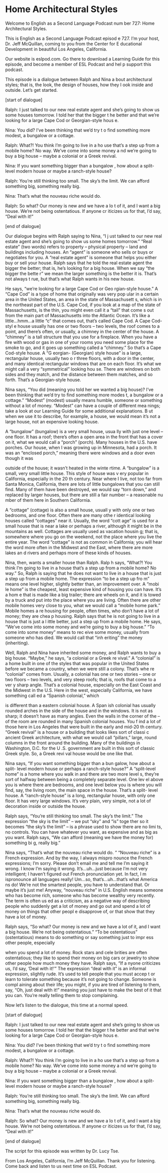 # Home Architectural Styles

Welcome to English as a Second Language Podcast num ber 727: Home Architectural Styles.

This is English as a Second Language Podcast episod e 727.  I’m your host, Dr. Jeff McQuillan, coming to you from the Center for E ducational Development in beautiful Los Angeles, California.

Our website is eslpod.com.  Go there to download a Learning Guide for this episode, and become a member of ESL Podcast and hel p support this podcast.

This episode is a dialogue between Ralph and Nina a bout architectural styles; that is, the look, the design of houses, how they l ook inside and outside.  Let’s get started.

[start of dialogue]

Ralph:  I just talked to our new real estate agent and she’s going to show us some houses tomorrow.  I told her that the bigger t he better and that we’re looking for a large Cape Cod or Georgian-style hous e.

Nina:  You did?  I’ve been thinking that we’d try t o find something more modest, a bungalow or a cottage.

Ralph:  What?!  You think I’m going to live in a ho use that’s a step up from a mobile home?  No way.  We’ve come into some money a nd we’re going to buy a big house – maybe a colonial or a Greek revival.

Nina:  If you want something bigger than a bungalow , how about a split-level modern house or maybe a ranch-style house?

Ralph:  You’re still thinking too small.  The sky’s  the limit.  We can afford something big, something really big.

Nina:  That’s what the nouveau riche would do.

Ralph:  So what?  Our money is new and we have a lo t of it, and I want a big house.  We’re not being ostentatious.  If anyone cr iticizes us for that, I’d say, “Deal with it!”

[end of dialogue]

 Our dialogue begins with Ralph saying to Nina, “I j ust talked to our new real estate agent and she’s going to show us some homes tomorrow.”  “Real estate” (two words) refers to property – physical property – land and buildings including houses.  An “agent” is someone who sells or buys or  negotiates for you.  A “real estate agent” is someone that helps you either buy or sell your house.  Ralph says that he told the real estate agent the bigger the better; that is, he’s looking for a big house.  When we say “the bigger the bette r” we mean the larger something is the better it is.  That’s not always t rue, but that’s what Ralph wants in his new house.

He says, “we’re looking for a large Cape Cod or Geo rgian-style house.”  A “Cape Cod” is a type of home that originally was very pop ular in a certain area in the United States, an area in the state of Massachusett s, which is in the northeast part of the U.S.  Cape Cod, if you look at a map of  the state of Massachusetts, is the thin, you might even call it a “tail” that come s out from the main part of Massachusetts into the Atlantic Ocean.  It’s like a  little...hmm...a little “c” that comes out, that’s called Cape Cod.  A Cape Cod-styl e house usually has one or two floors – two levels, the roof comes to a point,  and there’s often, or usually, a chimney in the center of the house.  A “chimney” is  a tall structure that you use for a fireplace.  When you have a fire with wood or  gas in one of your rooms you need some place for the smoke to go, and it goes up  something called a “chimney.”  So that’s a Cape Cod-style house.  A “G eorgian- (Georgian) style house” is a large, rectangular house, usually two o r three floors, with a door in the center, and many identical rectangular windows that are on each floor.  It’s what we might call a very “symmetrical” looking hou se.  There are windows on both sides and they match, and the distance between  them matches, and so forth.  That’s a Georgian-style house.

Nina says, “You did (meaning you told her we wanted  a big house)?  I’ve been thinking that we’d try to find something more modes t, a bungalow or a cottage.” “Modest” (modest) usually means humble, someone or something without a lot of money.  “Modest” can have a couple of different mea nings; take a look at our Learning Guide for some additional explanations.  B ut when we use it to describe, for example, a house, we would mean it’s not a large house, not an expensive looking house.

A “bungalow” (bungalow) is a very small house, usua lly with just one level – one floor.  It has a roof; there’s often a open area in  the front that has a cover on it, what we would call a “porch” (porch).  Many houses in the U.S. have porches. Our house, when I was growing up in Minnesota, had a porch.  It was an “enclosed porch,” meaning there were windows and a door even though it was

outside of the house; it wasn’t heated in the winte rtime.  A “bungalow” is a small, very small little house.  This style of house was v ery popular in California, especially in the 20 th century.  Near where I live, not too far from Santa  Monica, California, there are lots of little bungalows that  you can still find.  Many of them have been destroyed, we would say “torn down,” and replaced by larger houses, but there are still a fair number – a reasonable nu mber of them here in Southern California.

A “cottage” (cottage) is also a small house, usuall y with only one or two bedrooms, and one floor.  Often there are many othe r identical looking houses called “cottages” near it.  Usually, the word “cott age” is used for a small house that is near a lake or perhaps a river, although it  might be in the mountains as well.  Cottages are usually used as vacation housin g; that is, somewhere where you go on the weekend, not the place where you live  the entire year.  The word “cottage” is not as common in California; you will hear the word more often in the Midwest and the East, where there are more lakes an d rivers and perhaps more of these kinds of houses.

Nina, then, wants a smaller house than Ralph.  Ralp h says, “What?!  You think I’m going to live in a house that’s a step up from a mobile home?  No way.”  So, Ralph is saying that he does not want to live in a house that is just a step up from a mobile home.  The expression “to be a step up fro m” means one level higher, slightly better than, an improvement over.  A “mobi le home” is the cheapest, least expensive kind of housing you can have.  It’s a hom e that is made like a big trailer; there are wheels on it, and it is towed by  a truck and put into the place where you are living.  Often there are other mobile  homes very close to you, what we would call a “mobile home park.”  Mobile homes a re housing for people, often times, who don’t have a lot of money; they are chea p housing.  Ralph says that he is not going to live in a house that is just a l ittle better, just a step up from a mobile home.  He says, “We’ve come into some money and we’re going to buy a big house.”  “To come into some money” means to rec eive some money, usually from someone who has died.  We would call that “inh eriting” the money (inheriting).

Well, Ralph and Nina have inherited some money, and  Ralph wants to buy a big house.  “Maybe,” he says, “a colonial or a Greek re vival.”  A “colonial” is a home built in one of the styles that was popular in the United States before we became a country, when we were still a colony.  That’s whe re “colonial” comes from. Usually, a colonial has one or two stories – one or  two floors – two levels, and very steep roofs; that is, roofs that come to a ver y sharp angle.  That’s a colonial house, especially on the East Coast and the Midwest  in the U.S.  Here in the west, especially California, we have something call ed a “Spanish colonial,” which

is different than a eastern colonial house.  A Span ish colonial has usually rounded arches in the side of the house and in the windows.  It is not as sharp; it doesn’t have as many angles.  Even the walls in the  corner of the – of the room are rounded in many Spanish colonial houses.  You f ind a lot of those here in Los Angeles that were built in the early and mid-20 th  century.  “Greek revival” is a house or a building that looks likes sort of classi c ancient Greek architecture, with what we would call “pillars,” large, round columns in the front around the building. Many of the buildings in Washington, D.C. for the U .S. government are built in this sort of classic Greek style.  So, a Greek revi val house would be one like that.

Nina says, “If you want something bigger than a bun galow, how about a split- level modern house or perhaps a ranch-style house?”   A “split-level home” is a home where you walk in and there are two more level s, they’re sort of halfway between being a completely separate level.  One lev el above you is where there are bedrooms, and one level below you is where you will find, say, the living room, the main space in the house.  That’s a split- level house.  A “ranch-style house” is a long, rectangular house, with only one floor.  It has very large windows.  It’s very plain, very simple, not a lot of decoration inside or outside the house.

Ralph says, “You’re still thinking too small.  The sky’s the limit.”  The expression “the sky is the limit” – we put “sky” and “is” toge ther so it becomes “the sky’s the limit” – is a phrase used to show there are no limi ts, no controls.  You can have whatever you want, as expensive and as big as you want.  Ralph says, “We can afford (meaning we have the money for) something bi g, really big.”

Nina says, “That’s what the nouveau riche would do. ”  “Nouveau riche” is a French expression.  And by the way, I always mispro nounce the French expressions; I’m sorry.  Please don’t email me and tell me I’m saying it wrong.  I know I’m saying it wrong.  It’s...uh...just because  I’m not very intelligent; I haven’t figured out French pronunciation yet.  In fact, I m ispronounce all languages really!  Um...so, that’s...uh...that’s what America ns do!  We’re not the smartest people, you have to understand that.  Or maybe it’s  just me!  Anyway, “nouveau riche” in U.S. English means someone who has become  rich, someone who has become wealthy very recently.  The term is often us ed as a criticism, as a negative way of describing people who suddenly get a lot of money and go out and spend a lot of money on things that other peopl e disapprove of, or that show that they have a lot of money.

Ralph says, “So what?  Our money is new and we have  a lot of it, and I want a big house.  We’re not being ostentatious.”  “To be ostentatious” (ostentatious) means to do something or say something just to impr ess other people, especially

when you spend a lot of money.  Rock stars and cele brities are often ostentatious; they like to spend their money on big  cars or jewelry to show other people how much money they have.  Ralph says, “If a nyone criticizes us, I’d say, ‘Deal with it!’”  The expression “deal with it” is an informal expression, slightly rude.  It’s used to tell people that you must accep t or learn to tolerate something because it’s not going to change.  Someone is compl aining about their life; you might, if you are tired of listening to them, say, “Oh, just deal with it!” meaning you just have to make the best of it that you can.  You’re really telling them to stop complaining.

Now let’s listen to the dialogue, this time at a normal speed.

[start of dialogue]

Ralph:  I just talked to our new real estate agent and she’s going to show us some houses tomorrow.  I told her that the bigger t he better and that we’re looking for a large Cape Cod or Georgian-style hous e.

Nina:  You did?  I’ve been thinking that we’d try t o find something more modest, a bungalow or a cottage.

Ralph:  What?!  You think I’m going to live in a ho use that’s a step up from a mobile home?  No way.  We’ve come into some money a nd we’re going to buy a big house – maybe a colonial or a Greek revival.

Nina:  If you want something bigger than a bungalow , how about a split-level modern house or maybe a ranch-style house?

Ralph:  You’re still thinking too small.  The sky’s  the limit.  We can afford something big, something really big.

Nina:  That’s what the nouveau riche would do.

Ralph:  So what?  Our money is new and we have a lo t of it, and I want a big house.  We’re not being ostentatious.  If anyone cr iticizes us for that, I’d say, “Deal with it!”

[end of dialogue]

The script for this episode was written by Dr. Lucy  Tse.

 From Los Angeles, California, I’m Jeff McQuillan.  Thank you for listening.  Come back and listen to us next time on ESL Podcast.



